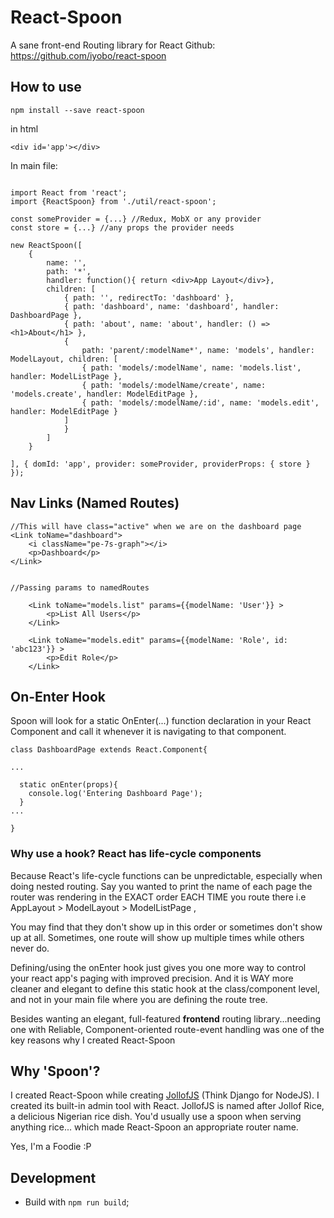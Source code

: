 # React-Spoon

A sane front-end Routing library for React
Github: https://github.com/iyobo/react-spoon


## How to use

```
npm install --save react-spoon
```


in html
```
<div id='app'></div>
```

In main file:
```

import React from 'react';
import {ReactSpoon} from './util/react-spoon';

const someProvider = {...} //Redux, MobX or any provider
const store = {...} //any props the provider needs

new ReactSpoon([
    {
        name: '',
        path: '*',
        handler: function(){ return <div>App Layout</div>},
        children: [
            { path: '', redirectTo: 'dashboard' },
            { path: 'dashboard', name: 'dashboard', handler: DashboardPage },
            { path: 'about', name: 'about', handler: () => <h1>About</h1> },
            {
                path: 'parent/:modelName*', name: 'models', handler: ModelLayout, children: [
                { path: 'models/:modelName', name: 'models.list', handler: ModelListPage },
                { path: 'models/:modelName/create', name: 'models.create', handler: ModelEditPage },
                { path: 'models/:modelName/:id', name: 'models.edit', handler: ModelEditPage }
            ]
            }
        ]
    }

], { domId: 'app', provider: someProvider, providerProps: { store } });
```

## Nav Links (Named Routes)

```
//This will have class="active" when we are on the dashboard page
<Link toName="dashboard">
    <i className="pe-7s-graph"></i>
    <p>Dashboard</p>
</Link>


//Passing params to namedRoutes

    <Link toName="models.list" params={{modelName: 'User'}} >
        <p>List All Users</p>
    </Link>

    <Link toName="models.edit" params={{modelName: 'Role', id: 'abc123'}} >
        <p>Edit Role</p>
    </Link>

```

## On-Enter Hook

Spoon will look for a static OnEnter(...) function declaration in your React Component and call it whenever it is navigating to that component.

```
class DashboardPage extends React.Component{

...

  static onEnter(props){
    console.log('Entering Dashboard Page');
  }
...

}
```

### Why use a hook? React has life-cycle components

Because React's life-cycle functions can be unpredictable, especially when doing nested routing.
Say you wanted to print the name of each page the router was rendering in the EXACT order EACH TIME you route there i.e AppLayout > ModelLayout > ModelListPage ,

You may find that they don't show up in this order or sometimes don't show up at all. Sometimes, one route will show up multiple times while others never do.

Defining/using the onEnter hook just gives you one more way to control your react app's paging with improved precision. 
And it is WAY more cleaner and elegant to define this static hook at the class/component level, and not in your main file where you are defining the route tree.

Besides wanting an elegant, full-featured **frontend** routing library...needing one with Reliable, Component-oriented route-event handling was one of the key reasons why I created React-Spoon


## Why 'Spoon'?

I created React-Spoon while creating [JollofJS](http://github.com/iyobo/jollofjs) (Think Django for NodeJS). I created its built-in admin tool with React.
JollofJS is named after Jollof Rice, a delicious Nigerian rice dish.
You'd usually use a spoon when serving anything rice... which made React-Spoon an appropriate router name.


Yes, I'm a Foodie :P


## Development

* Build with `npm run build`;
